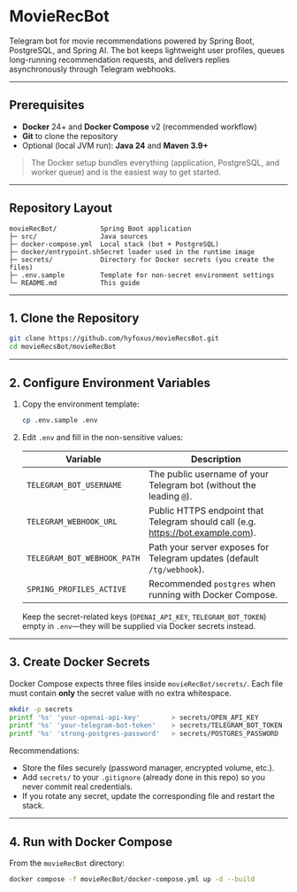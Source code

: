 # MovieRecBot

Telegram bot for movie recommendations powered by Spring Boot, PostgreSQL, and Spring AI. The bot keeps lightweight user profiles, queues long-running recommendation requests, and delivers replies asynchronously through Telegram webhooks.

---

## Prerequisites

- **Docker** 24+ and **Docker Compose** v2 (recommended workflow)
- **Git** to clone the repository
- Optional (local JVM run): **Java 24** and **Maven 3.9+**

> The Docker setup bundles everything (application, PostgreSQL, and worker queue) and is the easiest way to get started.

---

## Repository Layout

```
movieRecBot/           Spring Boot application
├─ src/                Java sources
├─ docker-compose.yml  Local stack (bot + PostgreSQL)
├─ docker/entrypoint.shSecret loader used in the runtime image
├─ secrets/            Directory for Docker secrets (you create the files)
├─ .env.sample         Template for non-secret environment settings
└─ README.md           This guide
```

---

## 1. Clone the Repository

```bash
git clone https://github.com/hyfoxus/movieRecsBot.git
cd movieRecsBot/movieRecBot
```

---

## 2. Configure Environment Variables

1. Copy the environment template:
   ```bash
   cp .env.sample .env
   ```
2. Edit `.env` and fill in the non-sensitive values:

   | Variable                   | Description                                                                |
   |----------------------------|----------------------------------------------------------------------------|
   | `TELEGRAM_BOT_USERNAME`    | The public username of your Telegram bot (without the leading `@`).       |
   | `TELEGRAM_WEBHOOK_URL`     | Public HTTPS endpoint that Telegram should call (e.g. https://bot.example.com). |
   | `TELEGRAM_BOT_WEBHOOK_PATH`| Path your server exposes for Telegram updates (default `/tg/webhook`).    |
   | `SPRING_PROFILES_ACTIVE`   | Recommended `postgres` when running with Docker Compose.                  |

   Keep the secret-related keys (`OPENAI_API_KEY`, `TELEGRAM_BOT_TOKEN`) empty in `.env`—they will be supplied via Docker secrets instead.

---

## 3. Create Docker Secrets

Docker Compose expects three files inside `movieRecBot/secrets/`. Each file must contain **only** the secret value with no extra whitespace.

```bash
mkdir -p secrets
printf '%s' 'your-openai-api-key'        > secrets/OPEN_API_KEY
printf '%s' 'your-telegram-bot-token'    > secrets/TELEGRAM_BOT_TOKEN
printf '%s' 'strong-postgres-password'   > secrets/POSTGRES_PASSWORD
```

Recommendations:
- Store the files securely (password manager, encrypted volume, etc.).
- Add `secrets/` to your `.gitignore` (already done in this repo) so you never commit real credentials.
- If you rotate any secret, update the corresponding file and restart the stack.

---

## 4. Run with Docker Compose

From the `movieRecBot` directory:

```bash
docker compose -f movieRecBot/docker-compose.yml up -d --build
```
